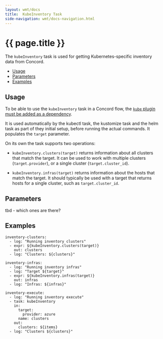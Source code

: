 ```yaml
---
layout: wmt/docs
title:  KubeInventory Task
side-navigation: wmt/docs-navigation.html
---
```


# {{ page.title }}

The `kubeInventory` task is used for getting Kubernetes-specific inventory
data from Concord. 

- [Usage](#usage)
- [Parameters](#parameters)
- [Examples](#examples)

## Usage

To be able to use the `kubeInventory` task in a Concord flow, the
[`kube` plugin must be added as a dependency](./kubectl.html#usage).

It is used automatically by the kubectl task, the kustomize task and the helm
task as part of they initial setup, before running the actual commands. It
populates the `target` parameter.

On its own the task supports two operations:

- `kubeInventory.clusters(target)` returns information about all clusters that
    match the target. It can be used to work with multiple clusters
    (`target.provider`), or a single cluster (`target.cluster_id`).

- `kubeInventory.infras(target)` returns information about the hosts that
    match the target. It should typically be used with a target that returns
    hosts for a single cluster, such as `target.cluster_id`.


## Parameters

tbd - which ones are there? 

<a name="#examples">

## Examples


```
inventory-clusters:
  - log: "Running inventory clusters"
  - expr: ${kubeInventory.clusters(target)}
    out: clusters
  - log: "Clusters: ${clusters}"

inventory-infras:
  - log: "Running inventory infras"
  - log: "Target ${target}"
  - expr: ${kubeInventory.infras(target)}
    out: infras
  - log: "Infras: ${infras}"

inventory-execute:
  - log: "Running inventory execute"
  - task: kubeInventory
    in:
      target:
        provider: azure
      name: clusters
    out:
      clusters: ${items}
  - log: "Clusters ${clusters}"
```

